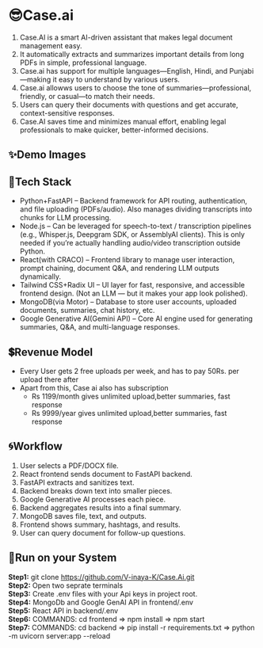 # 😎Case.ai

 1. Case.AI is a smart AI-driven assistant that makes legal document management easy.
 2. It automatically extracts and summarizes important details from long PDFs in simple, professional language.
 3. Case.ai has support for multiple languages—English, Hindi, and Punjabi—making it easy to understand by various users.
 4. Case.ai allowws users to choose the tone of summaries—professional, friendly, or casual—to match their needs.
 5. Users can query their documents with questions and get accurate, context-sensitive responses.
 6. Case.AI saves time and minimizes manual effort, enabling legal professionals to make quicker, better-informed decisions.

## ✨Demo Images

## 🧲Tech Stack

 - Python+FastAPI – Backend framework for API routing, authentication, and file uploading (PDFs/audio). Also manages dividing transcripts into chunks for LLM processing.
 - Node.js – Can be leveraged for speech-to-text / transcription pipelines (e.g., Whisper.js, Deepgram SDK, or AssemblyAI clients). This is only needed if you’re actually handling audio/video transcription outside Python.
 - React(with CRACO) – Frontend library to manage user interaction, prompt chaining, document Q&A, and rendering LLM outputs dynamically.
 - Tailwind CSS+Radix UI – UI layer for fast, responsive, and accessible frontend design. (Not an LLM — but it makes your app look polished).
 - MongoDB(via Motor) – Database to store user accounts, uploaded documents, summaries, chat history, etc.
 - Google Generative AI(Gemini API) – Core AI engine used for generating summaries, Q&A, and multi-language responses.

## 💲Revenue Model

 - Every User gets 2 free uploads per week, and has to pay 50Rs. per upload there after
 - Apart from this, Case ai also has subscription
    - Rs 1199/month gives unlimited upload,better summaries, fast response
    - Rs 9999/year gives unlimited upload,better summaries, fast response
 
## 🌀Workflow
 1. User selects a PDF/DOCX file.
 2. React frontend sends document to FastAPI backend.
 3. FastAPI extracts and sanitizes text.
 4. Backend breaks down text into smaller pieces.
 5. Google Generative AI processes each piece.
 6. Backend aggregates results into a final summary.
 7. MongoDB saves file, text, and outputs.
 8. Frontend shows summary, hashtags, and results.
 9. User can query document for follow-up questions.

## 🌊Run on your System

 **Step1:** git clone https://github.com/V-inaya-K/Case.Ai.git<br />
 **Step2:** Open two seprate terminals<br />
 **Step3:** Create .env files with your Api keys in project root.<br />
 **Step4:** MongoDb and Google GenAI API in frontend/.env<br />
 **Step5:** React API in backend/.env<br />
 **Step6:** COMMANDS: cd frontend => npm install => npm start<br />
 **Step7:** COMMANDS: cd backend => pip install -r requirements.txt => python -m uvicorn server:app --reload
 
